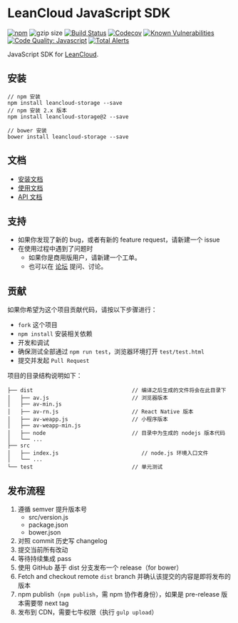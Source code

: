 LeanCloud JavaScript SDK
====
[![npm](https://img.shields.io/npm/v/leancloud-storage.svg?style=flat-square)](https://www.npmjs.com/package/leancloud-storage)
![gzip size](http://img.badgesize.io/leancloud/javascript-sdk/dist/dist/av-min.js.svg?compression=gzip&style=flat-square)
[![Build Status](https://img.shields.io/travis/leancloud/javascript-sdk.svg?style=flat-square)](https://travis-ci.org/leancloud/javascript-sdk)
[![Codecov](https://img.shields.io/codecov/c/github/leancloud/javascript-sdk.svg?style=flat-square)](https://codecov.io/github/leancloud/javascript-sdk)
[![Known Vulnerabilities](https://snyk.io/test/github/leancloud/javascript-sdk/badge.svg?style=flat-square)](https://snyk.io/test/github/leancloud/javascript-sdk)
[![Code Quality: Javascript](https://img.shields.io/lgtm/grade/javascript/g/leancloud/javascript-sdk.svg?logo=lgtm&logoWidth=18)](https://lgtm.com/projects/g/leancloud/javascript-sdk/context:javascript)
[![Total Alerts](https://img.shields.io/lgtm/alerts/g/leancloud/javascript-sdk.svg?logo=lgtm&logoWidth=18)](https://lgtm.com/projects/g/leancloud/javascript-sdk/alerts)


JavaScript SDK for [LeanCloud](http://leancloud.cn/).

## 安装

```
// npm 安装
npm install leancloud-storage --save
// npm 安装 2.x 版本
npm install leancloud-storage@2 --save

// bower 安装
bower install leancloud-storage --save
```
文档
----
- [安装文档](https://leancloud.cn/docs/sdk_setup-js.html)
- [使用文档](https://leancloud.cn/docs/leanstorage_guide-js.html)
- [API 文档](https://leancloud.github.io/javascript-sdk/docs/)

支持
----
* 如果你发现了新的 bug，或者有新的 feature request，请新建一个 issue
* 在使用过程中遇到了问题时
  * 如果你是商用版用户，请新建一个工单。
  * 也可以在 [论坛](https://forum.leancloud.cn/) 提问、讨论。

贡献
----
如果你希望为这个项目贡献代码，请按以下步骤进行：

* `fork` 这个项目
* `npm install` 安装相关依赖
* 开发和调试
* 确保测试全部通过 `npm run test`，浏览器环境打开 `test/test.html`
* 提交并发起 `Pull Request`

项目的目录结构说明如下：

```
├── dist                               // 编译之后生成的文件将会在此目录下
│   ├── av.js                          // 浏览器版本
│   ├── av-min.js                      
│   ├── av-rn.js                       // React Native 版本
│   ├── av-weapp.js                    // 小程序版本
│   ├── av-weapp-min.js
│   ├── node                           // 目录中为生成的 nodejs 版本代码
│   └── ...
├── src
│   ├── index.js                          // node.js 环境入口文件
│   └── ...
└── test                               // 单元测试
```

## 发布流程

1. 遵循 semver 提升版本号
    * src/version.js
    * package.json
    * bower.json
0. 对照 commit 历史写 changelog
0. 提交当前所有改动
0. 等待持续集成 pass
0. 使用 GitHub 基于 dist 分支发布一个 release（for bower）
0. Fetch and checkout remote `dist` branch 并确认该提交的内容是即将发布的版本
0. npm publish（`npm publish`，需 npm 协作者身份），如果是 pre-release 版本需要带 next tag
0. 发布到 CDN，需要七牛权限（执行 `gulp upload`）
